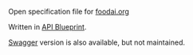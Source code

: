 Open specification file for [foodai.org](foodai.org)

Written in [API Blueprint](https://github.com/apiaryio/api-blueprint/blob/master/API%20Blueprint%20Specification.md#def-attributes-section).

[Swagger](http://swagger.io/specification/) version is also available, but not maintained.
